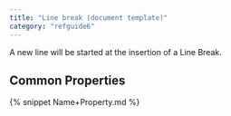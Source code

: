 ```yaml
---
title: "Line break (document template)"
category: "refguide6"
---
```



A new line will be started at the insertion of a Line Break.

## Common Properties

{% snippet Name+Property.md %}